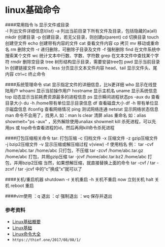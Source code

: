 # linux基础命令

####常用指令
    ls            显示文件或目录   
		-l        列出文件详细信息l(list)
		-a        列出当前目录下所有文件及目录，包括隐藏的a(all)
	mkdir         创建目录
		-p        创建目录，若无父目录，则创建p(parent)
	cd            切换目录
	touch         创建空文件
	echo          创建带有内容的文件
	cat           查看文件内容
	cp            拷贝
	mv            移动或重命名
	rm            删除文件
		-r        递归删除，可删除子目录及文件
		-f        强制删除
    find          在文件系统中搜索某个文件
    wc            统计文本中行数、字数、字符数
    grep          在文本文件中查找某个字符
    rmdir         删除空目录
    tree          树形结构显示目录，需要安装tree包
    pwd           显示当前目录
    ln            创建链接文件
    more、less    分页显示文本文件内容
    head、tail    显示文件头、尾内容
    ctrl+c        终止命令

####系统管理命令
    stat          显示指定文件的详细信息，比ls更详细
    who           显示在线登陆用户
    whoami        显示当前操作用户
    hostname      显示主机名
    uname         显示系统信息
    top           动态显示当前耗费资源最多的进程信息
    ps            显示瞬间进程状态ps -aux
    du            查看目录大小 du -h /home带有单位显示目录信息
    df            查看磁盘大小 df -h 带有单位显示磁盘信息
    ifconfig      查看网络情况
    ping          测试网络连通
    netstat       显示网络状态信息
    man           命令不会用了，找男人  如：man ls
    clear         清屏
    alias         重命名 如：alias showmeit="ps -aux" ，另外解除使用unaliax showmeit
    kill          杀死进程，可以先用ps 或 top命令查看进程的id，然后再用kill命令杀死进程

####打包压缩相关命令
    tar:          打包压缩
	    -c        归档文件
	    -x        压缩文件
	    -z        gzip压缩文件
	    -j        bzip2压缩文件
	    -v        显示压缩或解压缩过程 v(view)
	    -f        使用档名
	例：
	tar -cvf /home/abc.tar /home/abc            只打包，不压缩
	tar -zcvf /home/abc.tar.gz /home/abc        打包，并用gzip压缩
	tar -jcvf /home/abc.tar.bz2 /home/abc       打包，并用bzip2压缩
	当然，如果想解压缩，就直接替换上面的命令  tar -cvf  / tar -zcvf  / tar -jcvf 中的“c”换成“x”就可以了

####关机/重启机器
    shutdown
	    -r        关机重启
	    -h        关机不重启
	    now       立刻关机
	halt          关机
	reboot        重启

####vim使用
    ：q           退出
    ：q!          强制退出
    ：wq          保存并退出
    
    
### 参考资料


* [Linux基础概要](https://legacy.gitbook.com/book/abcfy2/linux_basic/details)
* [Linux基础](http://linuxtools-rst.readthedocs.io/zh_CN/latest/base/index.html)
* [Linux命令大全](http://man.linuxde.net/)
* `https://thief.one/2017/08/08/1/`